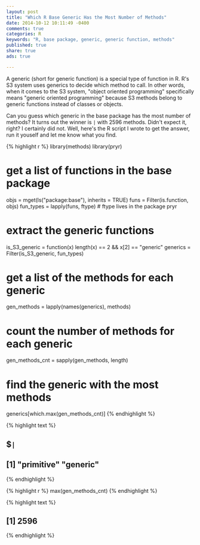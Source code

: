 ```yaml
---
layout: post
title: "Which R Base Generic Has the Most Number of Methods"
date: 2014-10-12 10:11:49 -0400
comments: true
categories: R
keywords: "R, base package, generic, generic function, methods"
published: true
share: true
ads: true

---
```


A generic (short for generic function) is a special type of function in R. R's S3 system uses generics to decide which method to call. In other words, when it comes to the S3 system, "object oriented programming" specifically means "generic oriented programming" because S3 methods belong to generic functions instead of classes or objects. 

Can you guess which generic in the base package has the most number of methods? It turns out the winner is `|` with 2596 methods. Didn't expect it, right? I certainly did not. Well, here's the R script I wrote to get the answer, run it youself and let me know what you find. 


{% highlight r %}
library(methods)
library(pryr)

# get a list of functions in the base package
objs = mget(ls("package:base"), inherits = TRUE)
funs = Filter(is.function, objs)
fun_types = lapply(funs, ftype) # ftype lives in the package pryr

# extract the generic functions
is_S3_generic = function(x) length(x) == 2 && x[2] == "generic"
generics = Filter(is_S3_generic, fun_types)

# get a list of the methods for each generic
gen_methods = lapply(names(generics), methods)

# count the number of methods for each generic
gen_methods_cnt = sapply(gen_methods, length)

# find the generic with the most methods
generics[which.max(gen_methods_cnt)]
{% endhighlight %}



{% highlight text %}
## $`|`
## [1] "primitive" "generic"
{% endhighlight %}



{% highlight r %}
max(gen_methods_cnt)
{% endhighlight %}



{% highlight text %}
## [1] 2596
{% endhighlight %}

